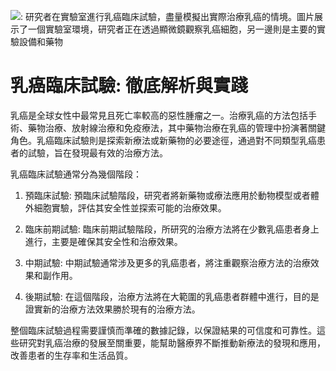 ![: 研究者在實驗室進行乳癌臨床試驗，盡量模擬出實際治療乳癌的情境。圖片展示了一個實驗室環境，研究者正在透過顯微鏡觀察乳癌細胞，另一邊則是主要的實驗設備和藥物](https://i.imgur.com/ffFnxxs.jpeg)
# 乳癌臨床試驗: 徹底解析與實踐

乳癌是全球女性中最常見且死亡率較高的惡性腫瘤之一。治療乳癌的方法包括手術、藥物治療、放射線治療和免疫療法，其中藥物治療在乳癌的管理中扮演著關鍵角色。乳癌臨床試驗則是探索新療法或新藥物的必要途徑，通過對不同類型乳癌患者的試驗，旨在發現最有效的治療方法。

乳癌臨床試驗通常分為幾個階段：

1. 預臨床試驗: 預臨床試驗階段，研究者將新藥物或療法應用於動物模型或者體外細胞實驗，評估其安全性並探索可能的治療效果。

2. 臨床前期試驗: 臨床前期試驗階段，所研究的治療方法將在少數乳癌患者身上進行，主要是確保其安全性和治療效果。

3. 中期試驗: 中期試驗通常涉及更多的乳癌患者，將注重觀察治療方法的治療效果和副作用。

4. 後期試驗: 在這個階段，治療方法將在大範圍的乳癌患者群體中進行，目的是證實新的治療方法效果勝於現有的治療方法。

整個臨床試驗過程需要謹慎而準確的數據記錄，以保證結果的可信度和可靠性。這些研究對乳癌治療的發展至關重要，能幫助醫療界不斷推動新療法的發現和應用，改善患者的生存率和生活品質。

